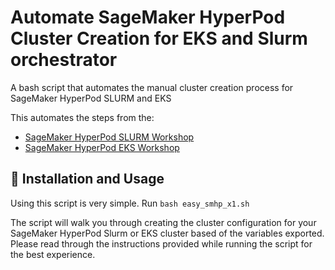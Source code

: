 # Automate SageMaker HyperPod Cluster Creation for EKS and Slurm orchestrator
A bash script that automates the manual cluster creation process for SageMaker HyperPod SLURM and EKS

This automates the steps from the:
- [SageMaker HyperPod SLURM Workshop](https://catalog.workshops.aws/sagemaker-hyperpod/en-US)
- [SageMaker HyperPod EKS Workshop](https://catalog.workshops.aws/sagemaker-hyperpod-eks/en-US)

## 🚀 Installation and Usage
Using this script is very simple. Run ```bash easy_smhp_x1.sh```

The script will walk you through creating the cluster configuration for your SageMaker HyperPod Slurm or EKS cluster based of the variables exported. Please read through the instructions provided while running the script for the best experience.


